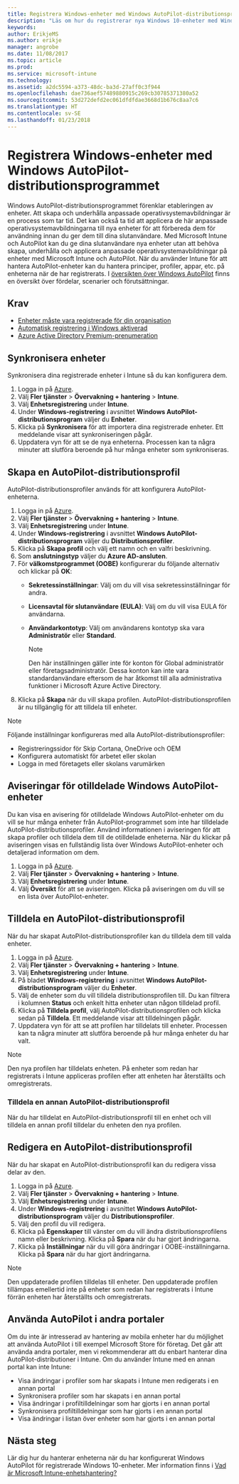 ```yaml
---
title: Registrera Windows-enheter med Windows AutoPilot-distributionsprogrammet
description: "Läs om hur du registrerar nya Windows 10-enheter med Windows AutoPilot-distributionsprogrammet."
keywords: 
author: ErikjeMS
ms.author: erikje
manager: angrobe
ms.date: 11/08/2017
ms.topic: article
ms.prod: 
ms.service: microsoft-intune
ms.technology: 
ms.assetid: a2dc5594-a373-48dc-ba3d-27aff0c3f944
ms.openlocfilehash: dae736aef57489880915c269cb30785371380a52
ms.sourcegitcommit: 53d272defd2ec061dfdfdae3668d1b676c8aa7c6
ms.translationtype: HT
ms.contentlocale: sv-SE
ms.lasthandoff: 01/23/2018
---
```

# <a name="enroll-windows-devices-using-windows-autopilot-deployment-program"></a>Registrera Windows-enheter med Windows AutoPilot-distributionsprogrammet
Windows AutoPilot-distributionsprogrammet förenklar etableringen av enheter. Att skapa och underhålla anpassade operativsystemavbildningar är en process som tar tid. Det kan också ta tid att applicera de här anpassade operativsystemavbildningarna till nya enheter för att förbereda dem för användning innan du ger dem till dina slutanvändare. Med Microsoft Intune och AutoPilot kan du ge dina slutanvändare nya enheter utan att behöva skapa, underhålla och applicera anpassade operativsystemavbildningar på enheter med Microsoft Intune och AutoPilot. När du använder Intune för att hantera AutoPilot-enheter kan du hantera principer, profiler, appar, etc. på enheterna när de har registrerats. I [översikten över Windows AutoPilot](https://docs.microsoft.com/windows/deployment/windows-10-auto-pilot) finns en översikt över fördelar, scenarier och förutsättningar.

## <a name="prerequisites"></a>Krav
- [Enheter måste vara registrerade för din organisation](https://docs.microsoft.com/en-us/windows/deployment/windows-autopilot/windows-10-autopilot#device-registration-and-oobe-customization)
- [Automatisk registrering i Windows aktiverad](https://docs.microsoft.com/intune-classic/deploy-use/set-up-windows-device-management-with-microsoft-intune#enable-windows-10-automatic-enrollment)
- [Azure Active Directory Premium-prenumeration](https://docs.microsoft.com/azure/active-directory/active-directory-get-started-premium) <!--&#40;[trial subscription](http://go.microsoft.com/fwlink/?LinkID=816845)&#41;-->

## <a name="synchronize-devices"></a>Synkronisera enheter
Synkronisera dina registrerade enheter i Intune så du kan konfigurera dem.

1. Logga in på [Azure](https://portal.azure.com/).
2. Välj **Fler tjänster** > **Övervakning + hantering** > **Intune**.
3. Välj **Enhetsregistrering** under **Intune**.
4. Under **Windows-registrering** i avsnittet **Windows AutoPilot-distributionsprogram** väljer du **Enheter**.
5. Klicka på **Synkronisera** för att importera dina registrerade enheter. Ett meddelande visar att synkroniseringen pågår.
6. Uppdatera vyn för att se de nya enheterna. Processen kan ta några minuter att slutföra beroende på hur många enheter som synkroniseras.  

## <a name="create-an-autopilot-deployment-profile"></a>Skapa en AutoPilot-distributionsprofil
AutoPilot-distributionsprofiler används för att konfigurera AutoPilot-enheterna.
1. Logga in på [Azure](https://portal.azure.com/). 
2. Välj **Fler tjänster** > **Övervakning + hantering** > **Intune**.
3. Välj **Enhetsregistrering** under **Intune**.
4. Under **Windows-registrering** i avsnittet **Windows AutoPilot-distributionsprogram** väljer du **Distributionsprofiler**.
5. Klicka på **Skapa profil** och välj ett namn och en valfri beskrivning. 
6. Som **anslutningstyp** väljer du **Azure AD-ansluten**.
7. För **välkomstprogrammet (OOBE)** konfigurerar du följande alternativ och klickar på **OK**: 
   - **Sekretessinställningar**: Välj om du vill visa sekretessinställningar för andra. 
   - **Licensavtal för slutanvändare (EULA)**: Välj om du vill visa EULA för användarna.
   - **Användarkontotyp**: Välj om användarens kontotyp ska vara **Administratör** eller **Standard**.

     > [!Note]    
     > Den här inställningen gäller inte för konton för Global administratör eller företagsadministratör. Dessa konton kan inte vara standardanvändare eftersom de har åtkomst till alla administrativa funktioner i Microsoft Azure Active Directory.
8. Klicka på **Skapa** när du vill skapa profilen. AutoPilot-distributionsprofilen är nu tillgänglig för att tilldela till enheter.
     
> [!Note]    
> Följande inställningar konfigureras med alla AutoPilot-distributionsprofiler:
> - Registreringssidor för Skip Cortana, OneDrive och OEM
> - Konfigurera automatiskt för arbetet eller skolan
> - Logga in med företagets eller skolans varumärken    

## <a name="alerts-for-windows-autopilot-unassigned-devices-----163236---"></a>Aviseringar för otilldelade Windows AutoPilot-enheter <!-- 163236 -->
Du kan visa en avisering för otilldelade Windows AutoPilot-enheter om du vill se hur många enheter från AutoPilot-programmet som inte har tilldelade AutoPilot-distributionsprofiler. Använd informationen i aviseringen för att skapa profiler och tilldela dem till de otilldelade enheterna. När du klickar på aviseringen visas en fullständig lista över Windows AutoPilot-enheter och detaljerad information om dem. 
1. Logga in på [Azure](https://portal.azure.com/). 
2. Välj **Fler tjänster** > **Övervakning + hantering** > **Intune**.
3. Välj **Enhetsregistrering** under **Intune**.
4. Välj **Översikt** för att se aviseringen. Klicka på aviseringen om du vill se en lista över AutoPilot-enheter.  

## <a name="assign-an-autopilot-deployment-profile"></a>Tilldela en AutoPilot-distributionsprofil
När du har skapat AutoPilot-distributionsprofiler kan du tilldela dem till valda enheter.

1. Logga in på [Azure](https://portal.azure.com/). 
2. Välj **Fler tjänster** > **Övervakning + hantering** > **Intune**.
3. Välj **Enhetsregistrering** under **Intune**.
4. På bladet **Windows-registrering** i avsnittet **Windows AutoPilot-distributionsprogram** väljer du **Enheter**.
5. Välj de enheter som du vill tilldela distributionsprofilen till. Du kan filtrera i kolumnen **Status** och enkelt hitta enheter utan någon tilldelad profil. 
6. Klicka på **Tilldela profil**, välj AutoPilot-distributionsprofilen och klicka sedan på **Tilldela**. Ett meddelande visar att tilldelningen pågår.
7. Uppdatera vyn för att se att profilen har tilldelats till enheter. Processen kan ta några minuter att slutföra beroende på hur många enheter du har valt. 

> [!Note]
> Den nya profilen har tilldelats enheten. På enheter som redan har registrerats i Intune appliceras profilen efter att enheten har återställts och omregistrerats.

### <a name="assign-a-different-autopilot-deployment-profile"></a>Tilldela en annan AutoPilot-distributionsprofil
När du har tilldelat en AutoPilot-distributionsprofil till en enhet och vill tilldela en annan profil tilldelar du enheten den nya profilen.  

## <a name="edit-an-autopilot-deployment-profile"></a>Redigera en AutoPilot-distributionsprofil 
När du har skapat en AutoPilot-distributionsprofil kan du redigera vissa delar av den.   
1. Logga in på [Azure](https://portal.azure.com/). 
2. Välj **Fler tjänster** > **Övervakning + hantering** > **Intune**.
3. Välj **Enhetsregistrering** under **Intune**.
4. Under **Windows-registrering** i avsnittet **Windows AutoPilot-distributionsprogram** väljer du **Distributionsprofiler**. 
5. Välj den profil du vill redigera. 
6. Klicka på **Egenskaper** till vänster om du vill ändra distributionsprofilens namn eller beskrivning. Klicka på **Spara** när du har gjort ändringarna. 
7. Klicka på **Inställningar** när du vill göra ändringar i OOBE-inställningarna. Klicka på **Spara** när du har gjort ändringarna. 

> [!NOTE]
> Den uppdaterade profilen tilldelas till enheter. Den uppdaterade profilen tillämpas emellertid inte på enheter som redan har registrerats i Intune förrän enheten har återställts och omregistrerats. 

## <a name="using-autopilot-in-other-portals"></a>Använda AutoPilot i andra portaler
Om du inte är intresserad av hantering av mobila enheter har du möjlighet att använda AutoPilot i till exempel Microsoft Store för företag. Det går att använda andra portaler, men vi rekommenderar att du enbart hanterar dina AutoPilot-distributioner i Intune. Om du använder Intune med en annan portal kan inte Intune:
- Visa ändringar i profiler som har skapats i Intune men redigerats i en annan portal
- Synkronisera profiler som har skapats i en annan portal
- Visa ändringar i profiltilldelningar som har gjorts i en annan portal
- Synkronisera profiltilldelningar som har gjorts i en annan portal
- Visa ändringar i listan över enheter som har gjorts i en annan portal

## <a name="next-steps"></a>Nästa steg
Lär dig hur du hanterar enheterna när du har konfigurerat Windows AutoPilot för registrerade Windows 10-enheter. Mer information finns i [Vad är Microsoft Intune-enhetshantering?](https://docs.microsoft.com/intune/device-management)
